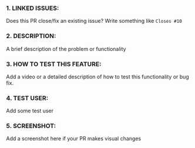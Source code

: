 ### 1. LINKED ISSUES:

Does this PR close/fix an existing issue? Write something like `Closes #10`

### 2. DESCRIPTION:

A brief description of the problem or functionality

### 3. HOW TO TEST THIS FEATURE:

Add a video or a detailed description of how to test this functionality or bug fix.

### 4. TEST USER:

Add some test user

### 5. SCREENSHOT:

Add a screenshot here if your PR makes visual changes
